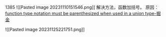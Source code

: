 1385
![[Pasted image 20231110151546.png]]
解决方法，函数加括号。
原因：[function type notation must be parenthesized when used in a union type-掘金](https://juejin.cn/s/function%20type%20notation%20must%20be%20parenthesized%20when%20used%20in%20a%20union%20type)


![[Pasted image 20231125221751.png]]